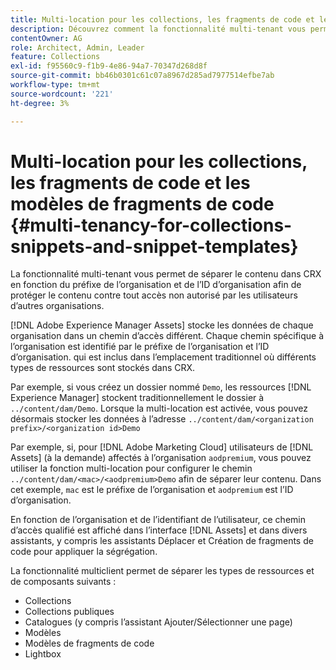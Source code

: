 ```yaml
---
title: Multi-location pour les collections, les fragments de code et les modèles de fragments de code
description: Découvrez comment la fonctionnalité multi-tenant vous permet de séparer le contenu dans le référentiel CRX en fonction de l’organisation du client afin d’empêcher tout accès non autorisé.
contentOwner: AG
role: Architect, Admin, Leader
feature: Collections
exl-id: f95560c9-f1b9-4e86-94a7-70347d268d8f
source-git-commit: bb46b0301c61c07a8967d285ad7977514efbe7ab
workflow-type: tm+mt
source-wordcount: '221'
ht-degree: 3%

---
```


# Multi-location pour les collections, les fragments de code et les modèles de fragments de code {#multi-tenancy-for-collections-snippets-and-snippet-templates}

La fonctionnalité multi-tenant vous permet de séparer le contenu dans CRX en fonction du préfixe de l’organisation et de l’ID d’organisation afin de protéger le contenu contre tout accès non autorisé par les utilisateurs d’autres organisations.

[!DNL Adobe Experience Manager Assets] stocke les données de chaque organisation dans un chemin d’accès différent. Chaque chemin spécifique à l’organisation est identifié par le préfixe de l’organisation et l’ID d’organisation.
qui est inclus dans l’emplacement traditionnel où différents types de ressources sont stockés dans CRX.

Par exemple, si vous créez un dossier nommé `Demo`, les ressources [!DNL Experience Manager] stockent traditionnellement le dossier à `../content/dam/Demo`. Lorsque la multi-location est activée, vous pouvez désormais stocker les données à l’adresse `../content/dam/<organization prefix>/<organization id>Demo`

Par exemple, si, pour [!DNL Adobe Marketing Cloud] utilisateurs de [!DNL Assets] (à la demande) affectés à l’organisation `aodpremium`, vous pouvez utiliser la fonction multi-location pour configurer le chemin `../content/dam/<mac>/<aodpremium>Demo` afin de séparer leur contenu. Dans cet exemple, `mac` est le préfixe de l’organisation et `aodpremium` est l’ID d’organisation.

En fonction de l’organisation et de l’identifiant de l’utilisateur, ce chemin d’accès qualifié est affiché dans l’interface [!DNL Assets] et dans divers assistants, y compris les assistants Déplacer et Création de fragments de code pour appliquer la ségrégation.

La fonctionnalité multiclient permet de séparer les types de ressources et de composants suivants :

* Collections
* Collections publiques
* Catalogues (y compris l’assistant Ajouter/Sélectionner une page)
* Modèles
* Modèles de fragments de code
* Lightbox
